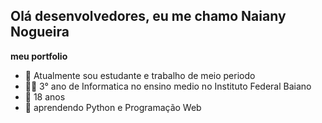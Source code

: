 ## Olá desenvolvedores, eu me chamo Naiany Nogueira

**meu portfolio**


- 🔭 Atualmente sou estudante e trabalho de meio periodo 
- 👨‍💻  3° ano de Informatica no ensino medio no Instituto Federal Baiano
- 👯 18 anos
- 💬 aprendendo Python e Programação Web
  

